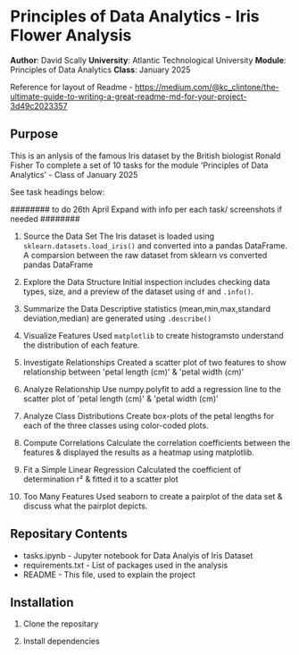 # Principles of Data Analytics - Iris Flower Analysis

**Author**: David Scally
**University**: Atlantic Technological University
**Module**: Principles of Data Analytics
**Class**: January 2025


Reference for layout of Readme - https://medium.com/@kc_clintone/the-ultimate-guide-to-writing-a-great-readme-md-for-your-project-3d49c2023357

## Purpose

This is an anlysis of the famous Iris dataset by the British biologist Ronald Fisher
To complete a set of 10 tasks for the module 'Principles of Data Analytics' - Class of January 2025



See task headings below:

######## to do 26th April Expand with info per each task/ screenshots if needed ########

1.  Source the Data Set
The Iris dataset is loaded using `sklearn.datasets.load_iris()` and converted into a pandas DataFrame. A comparsion between the raw dataset from sklearn vs converted pandas DataFrame

2.  Explore the Data Structure
Initial inspection includes checking data types, size, and a preview of the dataset using `df` and `.info()`.

3.  Summarize the Data
Descriptive statistics (mean,min,max,standard deviation,median) are generated using `.describe()`

4.  Visualize Features
Used `matplotlib` to create histogramsto understand the distribution of each feature.

5.  Investigate Relationships
Created a scatter plot of two features to show relationship between 'petal length (cm)' & 'petal width (cm)'

6.  Analyze Relationship
Use numpy.polyfit to add a regression line to the scatter plot of 'petal length (cm)' & 'petal width (cm)'

7.  Analyze Class Distributions
Create box-plots of the petal lengths for each of the three classes using color-coded plots.

8.  Compute Correlations
Calculate the correlation coefficients between the features & displayed the results as a heatmap using matplotlib.

9.  Fit a Simple Linear Regression
Calculated the coefficient of determination r² & fitted it to a scatter plot

10. Too Many Features
Used seaborn to create a pairplot of the data set & discuss what the pairplot depicts.

## Repositary Contents

 - tasks.ipynb - Jupyter notebook for Data Analyis of Iris Dataset
 - requirements.txt - List of packages used in the analysis
 - README - This file, used to explain the project
 

 ## Installation

1. Clone the repositary

2. Install dependencies



